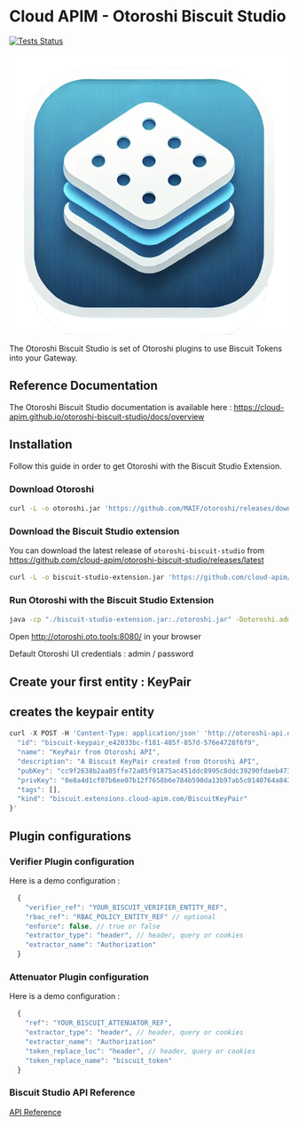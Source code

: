# Cloud APIM - Otoroshi Biscuit Studio

[![Tests Status](https://github.com/cloud-apim/otoroshi-biscuit-studio/actions/workflows/test-extension.yml/badge.svg)](https://github.com/cloud-apim/otoroshi-biscuit-studio/actions/workflows/test-extension.yml)

![](/images/otoroshi-biscuit-studio-logo.png)

The Otoroshi Biscuit Studio is set of Otoroshi plugins to use Biscuit Tokens into your Gateway.

## Reference Documentation

The Otoroshi Biscuit Studio documentation is available here : https://cloud-apim.github.io/otoroshi-biscuit-studio/docs/overview

## Installation 

Follow this guide in order to get Otoroshi with the Biscuit Studio Extension.
### Download Otoroshi

```sh
curl -L -o otoroshi.jar 'https://github.com/MAIF/otoroshi/releases/download/v16.22.0/otoroshi.jar'
```

### Download the Biscuit Studio extension
  
You can download the latest release of `otoroshi-biscuit-studio` from https://github.com/cloud-apim/otoroshi-biscuit-studio/releases/latest

```sh
curl -L -o biscuit-studio-extension.jar 'https://github.com/cloud-apim/otoroshi-biscuit-studio/releases/download/0.0.1/otoroshi-biscuit-studio_2.12-0.0.1.jar'
```

### Run Otoroshi with the Biscuit Studio Extension

```sh
java -cp "./biscuit-studio-extension.jar:./otoroshi.jar" -Dotoroshi.adminLogin=admin -Dotoroshi.adminPassword=password -Dotoroshi.storage=file play.core.server.ProdServerStart
```

Open http://otoroshi.oto.tools:8080/ in your browser

Default Otoroshi UI credentials : admin / password

## Create your first entity : KeyPair

## creates the keypair entity
```js
curl -X POST -H 'Content-Type: application/json' 'http://otoroshi-api.oto.tools:8080/apis/biscuit.extensions.cloud-apim.com/v1/biscuit-keypairs' -u admin-api-apikey-id:admin-api-apikey-secret -d '{
  "id": "biscuit-keypair_e42033bc-f181-485f-857d-576e4728f6f9",
  "name": "KeyPair from Otoroshi API",
  "description": "A Biscuit KeyPair created from Otoroshi API",
  "pubKey": "cc9f2638b2aa05ffe72a85f91875ac451ddc8995c8ddc39290fdaeb473314dcb",
  "privKey": "0e8a4d1cf07b6ee07b12f7658b6e784b590da13b97ab5c0140764a84373c8619",
  "tags": [],
  "kind": "biscuit.extensions.cloud-apim.com/BiscuitKeyPair"
}'
```

## Plugin configurations

### Verifier Plugin configuration

Here is a demo configuration :

```js
  {
    "verifier_ref": "YOUR_BISCUIT_VERIFIER_ENTITY_REF",
    "rbac_ref": "RBAC_POLICY_ENTITY_REF" // optional
    "enforce": false, // true or false
    "extractor_type": "header", // header, query or cookies
    "extractor_name": "Authorization"
  }
```

### Attenuator Plugin configuration

Here is a demo configuration :

```js
  {
    "ref": "YOUR_BISCUIT_ATTENUATOR_REF",
    "extractor_type": "header", // header, query or cookies
    "extractor_name": "Authorization"
    "token_replace_loc": "header", // header, query or cookies
    "token_replace_name": "biscuit_token"
  }
```

### Biscuit Studio API Reference

[API Reference](https://cloud-apim.github.io/otoroshi-biscuit-studio/docs/api)
